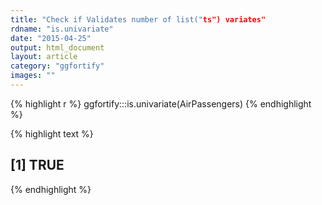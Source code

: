 ```yaml
---
title: "Check if Validates number of list("ts") variates"
rdname: "is.univariate"
date: "2015-04-25"
output: html_document
layout: article
category: "ggfortify"
images: ""
---
```





{% highlight r %}
ggfortify:::is.univariate(AirPassengers)
{% endhighlight %}



{% highlight text %}
## [1] TRUE
{% endhighlight %}